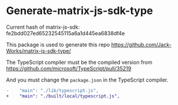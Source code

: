 # Generate-matrix-js-sdk-type

Current hash of matrix-js-sdk: fe2bdd027ed65232545115a6a1d445ea6838df4e

This package is used to generate this repo https://github.com/Jack-Works/matrix-js-sdk-type/

The TypeScript compiler must be the compiled version from https://github.com/microsoft/TypeScript/pull/35219

And you must change the `package.json` in the TypeScript compiler.

```diff
-    "main": "./lib/typescript.js",
+    "main": "./built/local/typescript.js",
```
